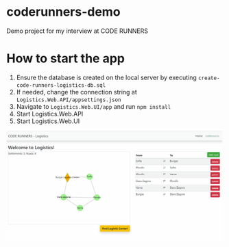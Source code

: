 # coderunners-demo
Demo project for my interview at CODE RUNNERS

# How to start the app
1. Ensure the database is created on the local server by executing `create-code-runners-logistics-db.sql`
2. If needed, change the connection string at `Logistics.Web.API/appsettings.json`
3. Navigate to `Logistics.Web.UI/app` and run `npm install`
4. Start Logistics.Web.API
5. Start Logistics.Web.UI

![Demo GIF](/app-demo.gif "example demo gif")
